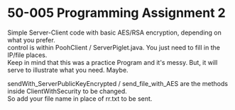 # 50-005 Programming Assignment 2
Simple Server-Client code with basic AES/RSA encryption, depending on what you prefer.<br>
control is within PoohClient / ServerPiglet.java. You just need to fill in the IP/file places.<br>
Keep in mind that this was a practice Program and it's messy. But, it will serve to illustrate what you need. Maybe.<br>

sendWith_ServerPublicKeyEncrypted / send_file_with_AES  are the methods inside ClientWithSecurity to be changed.<br>
So add your file name in place of rr.txt to be sent.<br>
<br>
